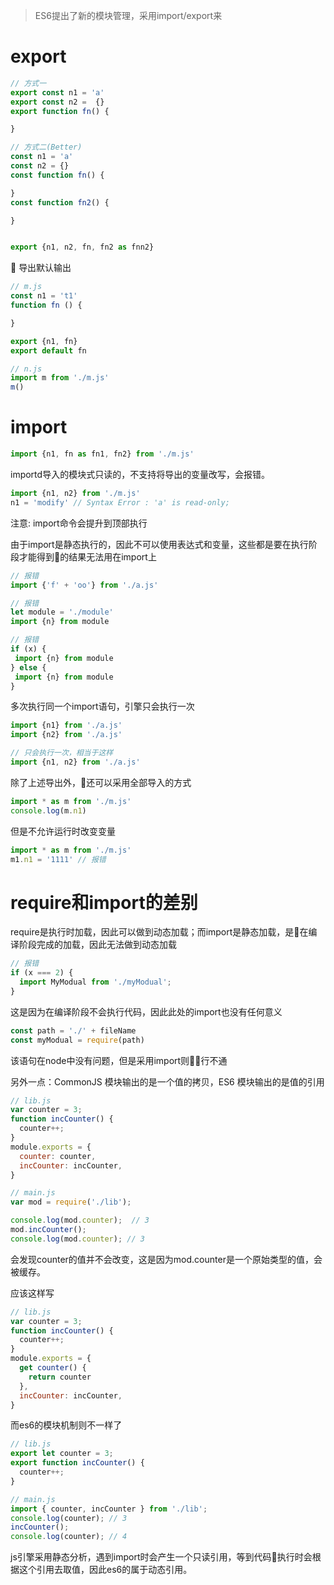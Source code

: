 > ES6提出了新的模块管理，采用import/export来

# export
```javascript
// 方式一
export const n1 = 'a'
export const n2 =  {}
export function fn() {

}

// 方式二(Better)
const n1 = 'a'
const n2 = {} 
const function fn() {

}
const function fn2() {

}


export {n1, n2, fn, fn2 as fnn2}
```

导出默认输出
```javascript
// m.js
const n1 = 't1'
function fn () {

}

export {n1, fn}
export default fn

// n.js
import m from './m.js'
m()
```

# import
```javascript
import {n1, fn as fn1, fn2} from './m.js'
```
importd导入的模块式只读的，不支持将导出的变量改写，会报错。
```javascript
import {n1, n2} from './m.js'
n1 = 'modify' // Syntax Error : 'a' is read-only;
```

注意: import命令会提升到顶部执行

由于import是静态执行的，因此不可以使用表达式和变量，这些都是要在执行阶段才能得到的结果无法用在import上
```javascript
// 报错
import {'f' + 'oo'} from './a.js'

// 报错
let module = './module'
import {n} from module

// 报错
if (x) {
 import {n} from module 
} else {
 import {n} from module 
}
```

多次执行同一个import语句，引擎只会执行一次
```javascript
import {n1} from './a.js'
import {n2} from './a.js'

// 只会执行一次，相当于这样
import {n1, n2} from './a.js'
```

除了上述导出外，还可以采用全部导入的方式
```javascript
import * as m from './m.js'
console.log(m.n1)
```
但是不允许运行时改变变量
```javascript
import * as m from './m.js'
m1.n1 = '1111' // 报错
```

# require和import的差别
require是执行时加载，因此可以做到动态加载；而import是静态加载，是在编译阶段完成的加载，因此无法做到动态加载

```javascript
// 报错
if (x === 2) {
  import MyModual from './myModual';
}
```
这是因为在编译阶段不会执行代码，因此此处的import也没有任何意义

```javascript
const path = './' + fileName
const myModual = require(path)
```
该语句在node中没有问题，但是采用import则行不通

另外一点：CommonJS 模块输出的是一个值的拷贝，ES6 模块输出的是值的引用
```javascript
// lib.js
var counter = 3;
function incCounter() {
  counter++;
}
module.exports = {
  counter: counter,
  incCounter: incCounter,
}

// main.js
var mod = require('./lib');

console.log(mod.counter);  // 3
mod.incCounter();
console.log(mod.counter); // 3
```
会发现counter的值并不会改变，这是因为mod.counter是一个原始类型的值，会被缓存。

应该这样写
```javascript
// lib.js
var counter = 3;
function incCounter() {
  counter++;
}
module.exports = {
  get counter() {
    return counter
  },
  incCounter: incCounter,
}
```

而es6的模块机制则不一样了
```javascript
// lib.js
export let counter = 3;
export function incCounter() {
  counter++;
}

// main.js
import { counter, incCounter } from './lib';
console.log(counter); // 3
incCounter();
console.log(counter); // 4
```
js引擎采用静态分析，遇到import时会产生一个只读引用，等到代码执行时会根据这个引用去取值，因此es6的属于动态引用。
